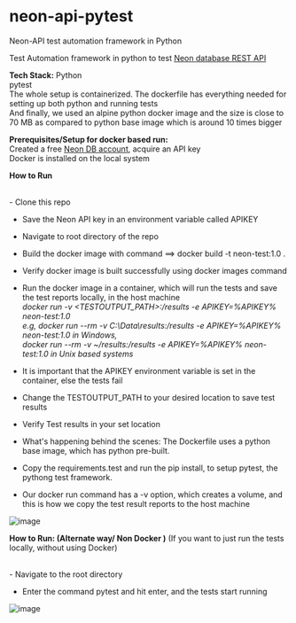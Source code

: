 # neon-api-pytest
Neon-API test automation framework in Python

Test Automation framework in python to test <a href=https://api-docs.neon.tech/reference/getting-started-with-neon-api> Neon database REST API </a>

**Tech Stack:**
Python </br>
pytest</br>
The whole setup is containerized. The dockerfile has everything needed for setting up both python and running tests</br>
And finally, we used an alpine python docker image and the size is close to 70 MB as compared to python base image which is around 10 times bigger

**Prerequisites/Setup for docker based run:**
</br>Created a free <a href=https://neon.tech/>Neon DB account</a>, acquire an API key</br>
Docker is installed on the local system</br>

**How to Run**

</br>- Clone this repo</br>
- Save the Neon API key in an environment variable called APIKEY</br>
- Navigate to root directory of the repo</br>
- Build the docker image with command ==> docker build -t neon-test:1.0 .</br>
- Verify docker image is built successfully using docker images command</br>
- Run the docker image in a container, which will run the tests and save the test reports locally, in the host machine</br>
_docker run -v <TESTOUTPUT_PATH>:/results -e APIKEY=%APIKEY% neon-test:1.0</br>
e.g, docker run --rm -v C:\Data\results:/results -e APIKEY=%APIKEY% neon-test:1.0 in Windows,</br>
docker run --rm -v ~/results:/results -e APIKEY=%APIKEY% neon-test:1.0 in Unix based systems</br>_
- It is important that the APIKEY environment variable is set in the container, else the tests fail</br>
- Change the TESTOUTPUT_PATH to your desired location to save test results</br>
- Verify Test results in your set location</br>
- What's happening behind the scenes: The Dockerfile uses a python base image, which has python pre-built.</br>
- Copy the requirements.test and run the pip install, to setup pytest, the pythong test framework. </br>

- Our docker run command has a -v option, which creates a volume, and this is how we copy the test result reports to the host machine

![image](https://github.com/surya818/neon-api-pytest/assets/7116020/e427150f-78d2-4c3c-a6fb-caa4c73d45ed)


**How to Run: (Alternate way/ Non Docker )** (If you want to just run the tests locally, without using Docker) 

</br>- Navigate to the root directory</br>
- Enter the command pytest and hit enter, and the tests start running</br>

![image](https://github.com/surya818/neon-api-pytest/assets/7116020/3abe0e3d-82c5-4402-8baa-eaf65796a907)
